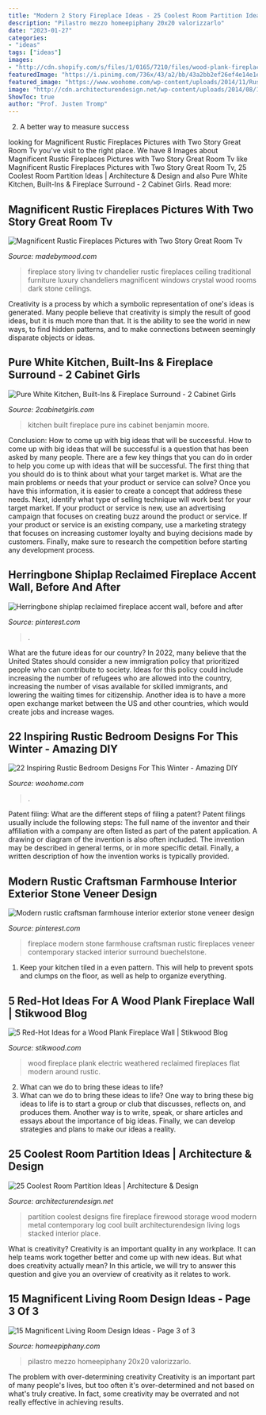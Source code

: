 ```yaml
---
title: "Modern 2 Story Fireplace Ideas - 25 Coolest Room Partition Ideas"
description: "Pilastro mezzo homeepiphany 20x20 valorizzarlo"
date: "2023-01-27"
categories:
- "ideas"
tags: ["ideas"]
images:
- "http://cdn.shopify.com/s/files/1/0165/7210/files/wood-plank-fireplace-wall-around-electric-flat-panel-fireplace_1024x1024.jpg?v=1540243240"
featuredImage: "https://i.pinimg.com/736x/43/a2/bb/43a2bb2ef26ef4e14e1e4e4a531a459d.jpg"
featured_image: "https://www.woohome.com/wp-content/uploads/2014/11/Rustic-Bedroom-Decorating-Ideas-3.jpg"
image: "http://cdn.architecturendesign.net/wp-content/uploads/2014/08/1742.jpg"
ShowToc: true
author: "Prof. Justen Tromp"
---
```



2. A better way to measure success

	

		
looking for Magnificent Rustic Fireplaces Pictures with Two Story Great Room Tv you've visit to the right place. We have 8 Images about Magnificent Rustic Fireplaces Pictures with Two Story Great Room Tv like Magnificent Rustic Fireplaces Pictures with Two Story Great Room Tv, 25 Coolest Room Partition Ideas | Architecture &amp; Design and also Pure White Kitchen, Built-Ins &amp; Fireplace Surround - 2 Cabinet Girls. Read more:
		
    
## Magnificent Rustic Fireplaces Pictures With Two Story Great Room Tv

<img loading=lazy src="https://madebymood.com/wp-content/uploads/2017/10/vancouver-rustic-fireplaces-pictures-with-traditional-chandeliers-living-room-and-dark-wood-coffee-table-crystal-chandelier.jpg" onerror="this.onerror=null;this.src='https://tse3.mm.bing.net/th?id=OIP.Q713aEmpamo_EApZkk5OtAHaLH&amp;pid=15.1';" alt="Magnificent Rustic Fireplaces Pictures with Two Story Great Room Tv">

_Source: madebymood.com_

>fireplace story living tv chandelier rustic fireplaces ceiling traditional furniture luxury chandeliers magnificent windows crystal wood rooms dark stone ceilings. 

	

Creativity is a process by which a symbolic representation of one's ideas is generated. Many people believe that creativity is simply the result of good ideas, but it is much more than that. It is the ability to see the world in new ways, to find hidden patterns, and to make connections between seemingly disparate objects or ideas.

    
## Pure White Kitchen, Built-Ins &amp; Fireplace Surround - 2 Cabinet Girls

<img loading=lazy src="https://www.2cabinetgirls.com/wp-content/uploads/2020/04/IMG_3108-scaled.jpg" onerror="this.onerror=null;this.src='https://tse4.mm.bing.net/th?id=OIP.7_5gCXrBzrrlwLfylgIfOQHaJ4&amp;pid=15.1';" alt="Pure White Kitchen, Built-Ins &amp; Fireplace Surround - 2 Cabinet Girls">

_Source: 2cabinetgirls.com_

>kitchen built fireplace pure ins cabinet benjamin moore. 

	

Conclusion: How to come up with big ideas that will be successful.
How to come up with big ideas that will be successful is a question that has been asked by many people. There are a few key things that you can do in order to help you come up with ideas that will be successful. The first thing that you should do is to think about what your target market is. What are the main problems or needs that your product or service can solve? Once you have this information, it is easier to create a concept that address these needs. Next, identify what type of selling technique will work best for your target market. If your product or service is new, use an advertising campaign that focuses on creating buzz around the product or service. If your product or service is an existing company, use a marketing strategy that focuses on increasing customer loyalty and buying decisions made by customers. Finally, make sure to research the competition before starting any development process.

    
## Herringbone Shiplap Reclaimed Fireplace Accent Wall, Before And After

<img loading=lazy src="https://i.pinimg.com/736x/aa/c7/ce/aac7ce8c073c436c0b0285682f7f2b68.jpg" onerror="this.onerror=null;this.src='https://tse1.mm.bing.net/th?id=OIP.wrAB_ZK-g2NDaf9I-L7h7AHaHa&amp;pid=15.1';" alt="Herringbone shiplap reclaimed fireplace accent wall, before and after">

_Source: pinterest.com_

>. 

	

What are the future ideas for our country?
In 2022, many believe that the United States should consider a new immigration policy that prioritized people who can contribute to society. Ideas for this policy could include increasing the number of refugees who are allowed into the country, increasing the number of visas available for skilled immigrants, and lowering the waiting times for citizenship. Another idea is to have a more open exchange market between the US and other countries, which would create jobs and increase wages.

    
## 22 Inspiring Rustic Bedroom Designs For This Winter - Amazing DIY

<img loading=lazy src="https://www.woohome.com/wp-content/uploads/2014/11/Rustic-Bedroom-Decorating-Ideas-3.jpg" onerror="this.onerror=null;this.src='https://tse3.mm.bing.net/th?id=OIP.fF2cIFqINhOBqAhtFbqEkwHaLa&amp;pid=15.1';" alt="22 Inspiring Rustic Bedroom Designs For This Winter - Amazing DIY">

_Source: woohome.com_

>. 

	

Patent filing: What are the different steps of filing a patent?
Patent filings usually include the following steps: 
The full name of the inventor and their affiliation with a company are often listed as part of the patent application. A drawing or diagram of the invention is also often included. The invention may be described in general terms, or in more specific detail. Finally, a written description of how the invention works is typically provided.

    
## Modern Rustic Craftsman Farmhouse Interior Exterior Stone Veneer Design

<img loading=lazy src="https://i.pinimg.com/736x/43/a2/bb/43a2bb2ef26ef4e14e1e4e4a531a459d.jpg" onerror="this.onerror=null;this.src='https://tse1.mm.bing.net/th?id=OIP.i0yYnicBJVSVCALwnUjiwAHaKF&amp;pid=15.1';" alt="Modern rustic craftsman farmhouse interior exterior stone veneer design">

_Source: pinterest.com_

>fireplace modern stone farmhouse craftsman rustic fireplaces veneer contemporary stacked interior surround buechelstone. 

	

1. Keep your kitchen tiled in a even pattern. This will help to prevent spots and clumps on the floor, as well as help to organize everything.

    
## 5 Red-Hot Ideas For A Wood Plank Fireplace Wall | Stikwood Blog

<img loading=lazy src="http://cdn.shopify.com/s/files/1/0165/7210/files/wood-plank-fireplace-wall-around-electric-flat-panel-fireplace_1024x1024.jpg?v=1540243240" onerror="this.onerror=null;this.src='https://tse1.mm.bing.net/th?id=OIP.oQkl943_EF5VJK0KN0Q1kQHaLI&amp;pid=15.1';" alt="5 Red-Hot Ideas for a Wood Plank Fireplace Wall | Stikwood Blog">

_Source: stikwood.com_

>wood fireplace plank electric weathered reclaimed fireplaces flat modern around rustic. 

	

2. What can we do to bring these ideas to life?
2. What can we do to bring these ideas to life? 
One way to bring these big ideas to life is to start a group or club that discusses, reflects on, and produces them. Another way is to write, speak, or share articles and essays about the importance of big ideas. Finally, we can develop strategies and plans to make our ideas a reality.

    
## 25 Coolest Room Partition Ideas | Architecture &amp; Design

<img loading=lazy src="http://cdn.architecturendesign.net/wp-content/uploads/2014/08/1742.jpg" onerror="this.onerror=null;this.src='https://tse3.mm.bing.net/th?id=OIP.ovTblCgTk6jpb7B_ULeNwAHaLI&amp;pid=15.1';" alt="25 Coolest Room Partition Ideas | Architecture &amp; Design">

_Source: architecturendesign.net_

>partition coolest designs fire fireplace firewood storage wood modern metal contemporary log cool built architecturendesign living logs stacked interior place. 

	

What is creativity?
Creativity is an important quality in any workplace. It can help teams work together better and come up with new ideas. But what does creativity actually mean? In this article, we will try to answer this question and give you an overview of creativity as it relates to work.

    
## 15 Magnificent Living Room Design Ideas - Page 3 Of 3

<img loading=lazy src="https://homeepiphany.com/wp-content/uploads/2017/09/living-rooms_412-768x1025.jpg" onerror="this.onerror=null;this.src='https://tse3.mm.bing.net/th?id=OIP.Uj5f9KTiLmHD_kO8jnUMIQHaJ4&amp;pid=15.1';" alt="15 Magnificent Living Room Design Ideas - Page 3 of 3">

_Source: homeepiphany.com_

>pilastro mezzo homeepiphany 20x20 valorizzarlo. 

	

The problem with over-determining creativity
Creativity is an important part of many people's lives, but too often it's over-determined and not based on what's truly creative. In fact, some creativity may be overrated and not really effective in achieving results.

